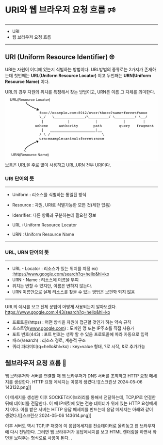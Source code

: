 # URI와 웹 브라우저 요청 흐름 🕫
---
+ URI
+ 웹 브라우저 요청 흐름
---
## URI (Uniform Resource Identifier)  🌐
URI는 자원이 어디에 있는지 식별하는 방법이다. URL방법의 종류로는 2가지가 존재하는데 첫번째는 __URL(Uniform Resource Locator)__ 이고 두번째는 __URN(Uniform Resource Name)__  이다.

URL의 경우 자원의 위치를 특정해서 찾는 방법이고, URN은 이름 그 자체를 의미한다.
![[스크린샷 2024-05-06 140635.png]](https://github.com/SpringFoward/http-fundamentals/blob/5c7b59f52135791d5f53d9a0339e3d35aff63c0a/%EC%8A%A4%ED%81%AC%EB%A6%B0%EC%83%B7%20%EB%B3%B4%EA%B4%80/%EC%8A%A4%ED%81%AC%EB%A6%B0%EC%83%B7%202024-05-06%20140635.png)
보통은 URL을 주로 많이 사용하고 URL,URN 전부 URI이다.

### URI 단어의 뜻 
---
+ Uniform : 리소스를 식별하는 통일된 방식
+ Resource : 자원, URI로 식별가능한 모든 것(제한 없음)
+ Idenrifier: 다른 항목과 구분하는데 필요한 정보

+ URL : Uniform Resource Locator
+ URN : Uniform Resource Name
---
### URL, URN 단어의 뜻
---
+ URL - Locator : 리소스가 있는 위치를 지정 ex) :https://www.google.com/search?q=hello&hl=ko
+ URN - Name : 리소스에 이름을 부여
+ 위치는 변할 수 있지만, 이름은 변하지 않는다.
+ URN 이름만으로 실제 리소스를  찾을 수 있는 방법은 보편화 되지 않음
---
URL의 예시를 보고 전체 문법이 어떻게 사용되는지 알아보겠다.
https://www.google.com:443/search?q=hello&hl=ko

+ 프로토콜(https) : 어떤 방식을 자원에 접근할 것인가 하는 약속 규칙
+ 호스트명(www.google.com) :  도메인 명 또는 IP주소를 직접 사용가
+ 포트 번호(443) : 포트 번호는 생략 할 수 있음 프로토콜에 따라 자동으로 입력
+ 패스(/search) : 리소스 경로, 계층적 구조
+ 쿼리 파라미터(q=hello&hl=ko)  : key=value 형태, ?로 시작, &로 추가가능

## 웹브라우저 요청 흐름 🔄
웹 브라우저와 서버를 연결할 때 웹 브라우저가 DNS 서버를 조회하고 HTTP 요청 메세지를 생성한다. HTTP 요청 메세지는 이렇게 생겼다.![[스크린샷 2024-05-06 143132.png]]

이 메세지를 생성한 이후 SOCKET라이브러리를 통해서 전달하는데, TCP,IP로 연결한 뒤에 데이터를 전달한다. 이 때  IP패킷에 있는 전송 데이터가 위에 있는 HTTP 요청메세지 이다. 이를 받은 서버는 HTTP 응답 메세지를 만드는데 응답 메세지는 아래와 같이 생겼다.![[스크린샷 2024-05-06 143614.png]]

이후 서버도 역시 TCP,IP 패킷에 이 응답메세지를 전송데이터로 올려놓고 웹 브라우저에 다시 전달한다. 그러면 웹 브라우저가 응답메세지를 보고 HTML 렌더링을 하면서 화면을 보여주는 형식으로 사용이 된다.
.
